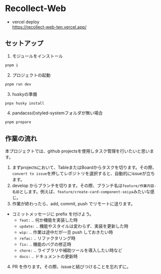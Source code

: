# Recollect-Web

- vercel deploy  
  https://recollect-web-ten.vercel.app/

## セットアップ

1. モジュールをインストール

```sh
pnpm i
```

2. プロジェクトの起動

```sh
pnpm run dev
```

3. huskyの準備

```sh
pnpx husky install
```

4. pandacssのstyled-systemフォルダが無い場合

```sh
pnpm prepare
```

## 作業の流れ

本プロジェクトでは、github projectsを使用しタスク管理を行いたいと思います。

1. まずprojectsにおいて、TableまたはBoardからタスクを切ります。その際、`convert to issue`を押してレポジトリを選択すると、自動的にissueが立ちます。
2. develop からブランチを切ります。その際、ブランチ名は`feature/作業内容-名前`とします。例えば、`feature/create-card-component-seiya`みたいな感じ。
3. 作業が終わったら、add, commit, push でリモートに送ります。

- コミットメッセージに prefix を付けよう。
  - `feat:` .. 何か機能を実装した時
  - `update:` .. 機能やスタイルは変わらず、実装を更新した時
  - `wip:` .. 作業は途中だが一旦 push しておきたい時
  - `refac:` .. リファクタリング時
  - `fix:` .. 機能のバグの修正時
  - `chore:` .. ライブラリや補助ツールを導入したい時など
  - `docs:` .. ドキュメントの更新時

4. PR を作ります。その際、issueと結びつけることを忘れずに。
